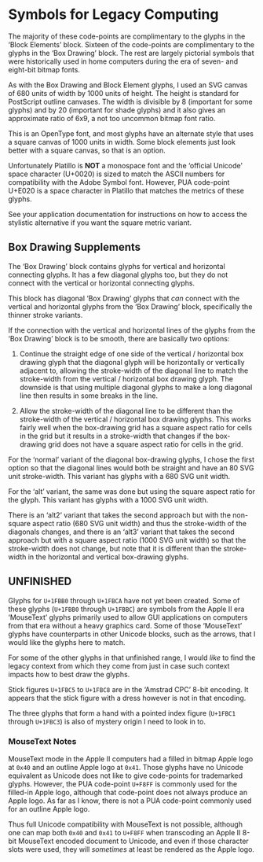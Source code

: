 Symbols for Legacy Computing
============================

The majority of these code-points are complimentary to the glyphs in the ‘Block
Elements’ block. Sixteen of the code-points are complimentary to the glyphs in
the ‘Box Drawing’ block. The rest are largely pictorial symbols that were
historically used in home computers during the era of seven- and eight-bit
bitmap fonts.

As with the Box Drawing and Block Element glyphs, I used an SVG canvas of 680
units of width by 1000 units of height. The height is standard for PostScript
outline canvases. The width is divisible by 8 (important for some glyphs) and
by 20 (important for shade glyphs) and it also gives an approximate ratio of
6x9, a not too uncommon bitmap font ratio.

This is an OpenType font, and most glyphs have an alternate style that uses a
square canvas of 1000 units in width. Some block elements just look better with
a square canvas, so that is an option.

Unfortunately Platillo is __NOT__ a monospace font and the ‘official Unicode’
space character (U+0020) is sized to match the ASCII numbers for compatibility
with the Adobe Symbol font. However, PUA code-point U+E020 is a space character
in Platillo that matches the metrics of these glyphs.

See your application documentation for instructions on how to access the
stylistic alternative if you want the square metric variant.

Box Drawing Supplements
-----------------------

The ‘Box Drawing’ block contains glyphs for vertical and horizontal connecting
glyphs. It has a few diagonal glyphs too, but they do not connect with the
vertical or horizontal connecting glyphs.

This block has diagonal ‘Box Drawing’ glyphs that *can* connect with the
vertical and horizontal glyphs from the ‘Box Drawing’ block, specifically the
thinner stroke variants.

If the connection with the vertical and horizontal lines of the glyphs from the
‘Box Drawing’ block is to be smooth, there are basically two options:

1) Continue the straight edge of one side of the vertical / horizontal box drawing
   glyph that the diagonal glyph will be horizontally or vertically adjacent to,
   allowing the stroke-width of the diagonal line to match the stroke-width from
   the vertical / horizontal box drawing glyph. The downside is that using multiple
   diagonal glyphs to make a long diagonal line then results in some breaks in the
   line.

2) Allow the stroke-width of the diagonal line to be different than the
   stroke-width of the vertical / horizontal box drawing glyphs. This works fairly
   well when the box-drawing grid has a square aspect ratio for cells in the grid
   but it results in a stroke-width that changes if the box-drawing grid does not
   have a square aspect ratio for cells in the grid.

For the ‘normal’ variant of the diagonal box-drawing glyphs, I chose the first
option so that the diagonal lines would both be straight and have an 80 SVG unit
stroke-width. This variant has glyphs with a 680 SVG unit width.

For the ‘alt’ variant, the same was done but using the square aspect ratio for the
glyph. This variant has glyphs with a 1000 SVG unit width.

There is an ‘alt2’ variant that takes the second approach but with the non-square
aspect ratio (680 SVG unit width) and thus the stroke-width of the diagonals
changes, and there is an ‘alt3’ variant that takes the second approach but with a
square aspect ratio (1000 SVG unit width) so that the stroke-width does not change,
but note that it is different than the stroke-width in the horizontal and vertical
box-drawing glyphs.


UNFINISHED
----------

Glyphs for `U+1FBB0` through `U+1FBCA` have not yet been created. Some of these
glyphs (`U+1FBB0` through `U+1FBBC`) are symbols from the Apple II era ‘MouseText’
glyphs primarily used to allow GUI applications on computers from that era without
a heavy graphics card. Some of those ‘MouseText’ glyphs have counterparts in other
Unicode blocks, such as the arrows, that I would like the glyphs here to match.

For some of the other glyphs in that unfinished range, I would *like* to find the
legacy context from which they come from just in case such context impacts how to
best draw the glyphs.

Stick figures `U+1FBC5` to `U+1FBC8` are in the ‘Amstrad CPC’ 8-bit encoding. It
appears that the stick figure with a dress however is not in that encoding.

The three glyphs that form a hand with a pointed index figure (`U+1FBC1` through
`U+1FBC3`) is also of mystery origin I need to look in to.

### MouseText Notes

MouseText mode in the Apple II computers had a filled in bitmap Apple logo at
`0x40` and an outline Apple logo at `0x41`. Those glyphs have no Unicode equivalent
as Unicode does not like to give code-points for trademarked glyphs. However, the
PUA code-point `U+F8FF` is commonly used for the filled-in Apple logo, although
that code-point does not always produce an Apple logo. As far as I know, there is
not a PUA code-point commonly used for an outline Apple logo.

Thus full Unicode compatibility with MouseText is not possible, although one can
map both `0x40` and `0x41` to `U+F8FF` when transcoding an Apple II 8-bit MouseText
encoded document to Unicode, and even if those character slots were used, they will
*sometimes* at least be rendered as the Apple logo.
